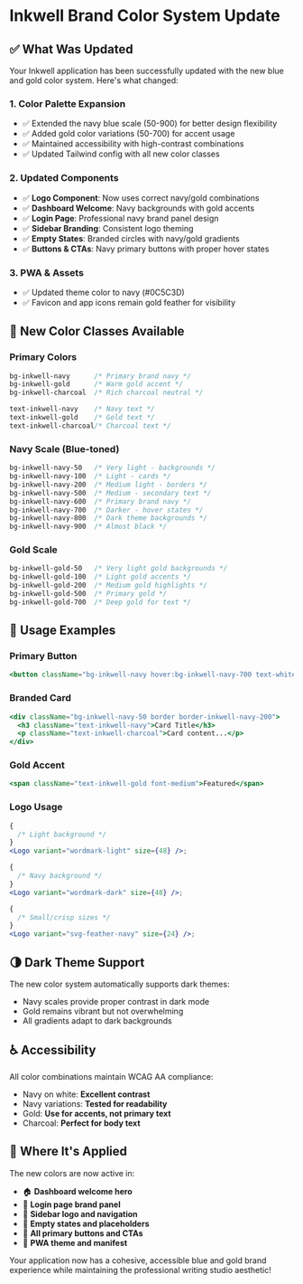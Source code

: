 # Inkwell Brand Color System Update

## ✅ What Was Updated

Your Inkwell application has been successfully updated with the new blue and gold color system. Here's what changed:

### 1. **Color Palette Expansion**

- ✅ Extended the navy blue scale (50-900) for better design flexibility
- ✅ Added gold color variations (50-700) for accent usage
- ✅ Maintained accessibility with high-contrast combinations
- ✅ Updated Tailwind config with all new color classes

### 2. **Updated Components**

- ✅ **Logo Component**: Now uses correct navy/gold combinations
- ✅ **Dashboard Welcome**: Navy backgrounds with gold accents
- ✅ **Login Page**: Professional navy brand panel design
- ✅ **Sidebar Branding**: Consistent logo theming
- ✅ **Empty States**: Branded circles with navy/gold gradients
- ✅ **Buttons & CTAs**: Navy primary buttons with proper hover states

### 3. **PWA & Assets**

- ✅ Updated theme color to navy (#0C5C3D)
- ✅ Favicon and app icons remain gold feather for visibility

## 🎨 New Color Classes Available

### Primary Colors

```css
bg-inkwell-navy      /* Primary brand navy */
bg-inkwell-gold      /* Warm gold accent */
bg-inkwell-charcoal  /* Rich charcoal neutral */

text-inkwell-navy    /* Navy text */
text-inkwell-gold    /* Gold text */
text-inkwell-charcoal/* Charcoal text */
```

### Navy Scale (Blue-toned)

```css
bg-inkwell-navy-50   /* Very light - backgrounds */
bg-inkwell-navy-100  /* Light - cards */
bg-inkwell-navy-200  /* Medium light - borders */
bg-inkwell-navy-500  /* Medium - secondary text */
bg-inkwell-navy-600  /* Primary brand navy */
bg-inkwell-navy-700  /* Darker - hover states */
bg-inkwell-navy-800  /* Dark theme backgrounds */
bg-inkwell-navy-900  /* Almost black */
```

### Gold Scale

```css
bg-inkwell-gold-50   /* Very light gold backgrounds */
bg-inkwell-gold-100  /* Light gold accents */
bg-inkwell-gold-200  /* Medium gold highlights */
bg-inkwell-gold-500  /* Primary gold */
bg-inkwell-gold-700  /* Deep gold for text */
```

## 🚀 Usage Examples

### Primary Button

```jsx
<button className="bg-inkwell-navy hover:bg-inkwell-navy-700 text-white">Create Project</button>
```

### Branded Card

```jsx
<div className="bg-inkwell-navy-50 border border-inkwell-navy-200">
  <h3 className="text-inkwell-navy">Card Title</h3>
  <p className="text-inkwell-charcoal">Card content...</p>
</div>
```

### Gold Accent

```jsx
<span className="text-inkwell-gold font-medium">Featured</span>
```

### Logo Usage

```jsx
{
  /* Light background */
}
<Logo variant="wordmark-light" size={48} />;

{
  /* Navy background */
}
<Logo variant="wordmark-dark" size={48} />;

{
  /* Small/crisp sizes */
}
<Logo variant="svg-feather-navy" size={24} />;
```

## 🌗 Dark Theme Support

The new color system automatically supports dark themes:

- Navy scales provide proper contrast in dark mode
- Gold remains vibrant but not overwhelming
- All gradients adapt to dark backgrounds

## ♿ Accessibility

All color combinations maintain WCAG AA compliance:

- Navy on white: **Excellent contrast**
- Navy variations: **Tested for readability**
- Gold: **Use for accents, not primary text**
- Charcoal: **Perfect for body text**

## 📱 Where It's Applied

The new colors are now active in:

- 🏠 **Dashboard welcome hero**
- 🔐 **Login page brand panel**
- 🧭 **Sidebar logo and navigation**
- 📄 **Empty states and placeholders**
- 🔗 **All primary buttons and CTAs**
- 📱 **PWA theme and manifest**

Your application now has a cohesive, accessible blue and gold brand experience while maintaining the professional writing studio aesthetic!
